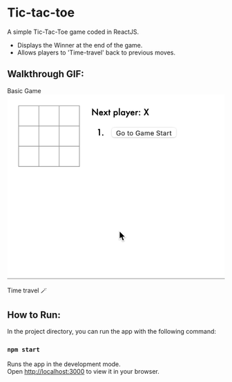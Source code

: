 # Tic-tac-toe

A simple Tic-Tac-Toe game coded in ReactJS.

- Displays the Winner at the end of the game. 
- Allows players to 'Time-travel' back to previous moves.


## Walkthrough GIF: 
Basic Game 
![](tic-tac-toe-demo.gif)

Time travel 🪄




## How to Run: 

In the project directory, you can run the app with the following command:

### `npm start`

Runs the app in the development mode.\
Open [http://localhost:3000](http://localhost:3000) to view it in your browser.



